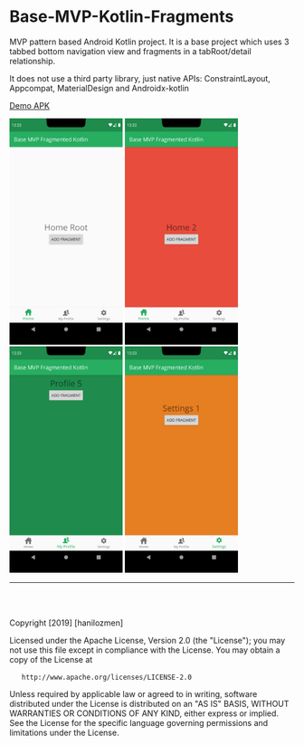# Base-MVP-Kotlin-Fragments
MVP pattern based Android Kotlin project. It is a base project which uses 3 tabbed bottom navigation view and fragments 
in a tabRoot/detail relationship.

It does not use a third party library, just native APIs: ConstraintLayout, Appcompat, MaterialDesign and Androidx-kotlin

[Demo APK](https://github.com/hanilozmen/Base-MVP-Kotlin-Fragments/blob/master/apk/demo.apk)

<img src="apk/ss1.png" width="200px"></img>
<img src="apk/ss5.png" width="200px"></img>
<img src="apk/ss3.png" width="200px"></img>
<img src="apk/ss4.png" width="200px"></img>

----------------------------
 <br>
 <br>

  Copyright [2019] [hanilozmen]

   Licensed under the Apache License, Version 2.0 (the "License");
   you may not use this file except in compliance with the License.
   You may obtain a copy of the License at

       http://www.apache.org/licenses/LICENSE-2.0

   Unless required by applicable law or agreed to in writing, software
   distributed under the License is distributed on an "AS IS" BASIS,
   WITHOUT WARRANTIES OR CONDITIONS OF ANY KIND, either express or implied.
   See the License for the specific language governing permissions and
   limitations under the License.
